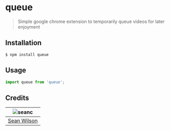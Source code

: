 # queue
> Simple google chrome extension to temporarily queue videos for later enjoyment

## Installation
```shell
$ npm install queue
```

## Usage
```javascript
import queue from 'queue';
```

## Credits
| ![seanc][avatar] |
|:---:|
| [Sean Wilson][github] |

  [avatar]: https://avatars.githubusercontent.com/u/13725538?v=3
  [github]: https://github.com/seanc
